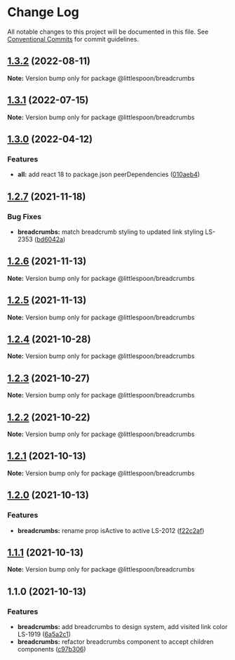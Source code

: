 # Change Log

All notable changes to this project will be documented in this file.
See [Conventional Commits](https://conventionalcommits.org) for commit guidelines.

## [1.3.2](https://github.com/little-spoon-dev/design-system/compare/@littlespoon/breadcrumbs@1.3.1...@littlespoon/breadcrumbs@1.3.2) (2022-08-11)

**Note:** Version bump only for package @littlespoon/breadcrumbs

## [1.3.1](https://github.com/little-spoon-dev/design-system/compare/@littlespoon/breadcrumbs@1.3.0...@littlespoon/breadcrumbs@1.3.1) (2022-07-15)

**Note:** Version bump only for package @littlespoon/breadcrumbs

## [1.3.0](https://github.com/little-spoon-dev/design-system/compare/@littlespoon/breadcrumbs@1.2.7...@littlespoon/breadcrumbs@1.3.0) (2022-04-12)

### Features

- **all:** add react 18 to package.json peerDependencies ([010aeb4](https://github.com/little-spoon-dev/design-system/commit/010aeb4320c92dd1747093904b0d82c7743eb8e8))

## [1.2.7](https://github.com/little-spoon-dev/design-system/compare/@littlespoon/breadcrumbs@1.2.6...@littlespoon/breadcrumbs@1.2.7) (2021-11-18)

### Bug Fixes

- **breadcrumbs:** match breadcrumb styling to updated link styling LS-2353 ([bd6042a](https://github.com/little-spoon-dev/design-system/commit/bd6042a981f20303a6d1541d14d4de065d74cada))

## [1.2.6](https://github.com/little-spoon-dev/design-system/compare/@littlespoon/breadcrumbs@1.2.5...@littlespoon/breadcrumbs@1.2.6) (2021-11-13)

**Note:** Version bump only for package @littlespoon/breadcrumbs

## [1.2.5](https://github.com/little-spoon-dev/design-system/compare/@littlespoon/breadcrumbs@1.2.4...@littlespoon/breadcrumbs@1.2.5) (2021-11-13)

**Note:** Version bump only for package @littlespoon/breadcrumbs

## [1.2.4](https://github.com/little-spoon-dev/design-system/compare/@littlespoon/breadcrumbs@1.2.3...@littlespoon/breadcrumbs@1.2.4) (2021-10-28)

**Note:** Version bump only for package @littlespoon/breadcrumbs

## [1.2.3](https://github.com/little-spoon-dev/design-system/compare/@littlespoon/breadcrumbs@1.2.2...@littlespoon/breadcrumbs@1.2.3) (2021-10-27)

**Note:** Version bump only for package @littlespoon/breadcrumbs

## [1.2.2](https://github.com/little-spoon-dev/design-system/compare/@littlespoon/breadcrumbs@1.2.1...@littlespoon/breadcrumbs@1.2.2) (2021-10-22)

**Note:** Version bump only for package @littlespoon/breadcrumbs

## [1.2.1](https://github.com/little-spoon-dev/design-system/compare/@littlespoon/breadcrumbs@1.2.0...@littlespoon/breadcrumbs@1.2.1) (2021-10-13)

**Note:** Version bump only for package @littlespoon/breadcrumbs

## [1.2.0](https://github.com/little-spoon-dev/design-system/compare/@littlespoon/breadcrumbs@1.1.1...@littlespoon/breadcrumbs@1.2.0) (2021-10-13)

### Features

- **breadcrumbs:** rename prop isActive to active LS-2012 ([f22c2af](https://github.com/little-spoon-dev/design-system/commit/f22c2af9dd45a8220ba244ef572344c623ae89d6))

## [1.1.1](https://github.com/little-spoon-dev/design-system/compare/@littlespoon/breadcrumbs@1.1.0...@littlespoon/breadcrumbs@1.1.1) (2021-10-13)

**Note:** Version bump only for package @littlespoon/breadcrumbs

## 1.1.0 (2021-10-13)

### Features

- **breadcrumbs:** add breadcrumbs to design system, add visited link color LS-1919 ([6a5a2c1](https://github.com/little-spoon-dev/design-system/commit/6a5a2c1cf6849b7897f465d8cb75eb3b29a789a0))
- **breadcrumbs:** refactor breadcrumbs component to accept children components ([c97b306](https://github.com/little-spoon-dev/design-system/commit/c97b3065a51771c0ec0e64180303aa62ae3cfbbf))
